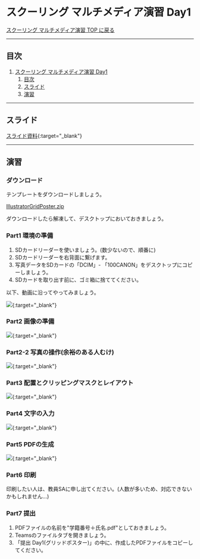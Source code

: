# スクーリング マルチメディア演習 Day1

[スクーリング マルチメディア演習 TOP に戻る](./index.md)

---

## 目次

1. [スクーリング マルチメディア演習 Day1](#スクーリング-マルチメディア演習-day1)
   1. [目次](#目次)
   2. [スライド](#スライド)
   3. [演習](#演習)

---

## スライド

[スライド資料](./SMS_day1slide.pdf){:target="_blank"}

---
## 演習
### ダウンロード
テンプレートをダウンロードしましょう。

[IllustratorGridPoster.zip](src/IllustratorGridPoster.zip)

ダウンロードしたら解凍して、デスクトップにおいておきましょう。

### Part1 環境の準備
1. SDカードリーダーを使いましょう。(数少ないので、順番に)
2. SDカードリーダーを右背面に繋げます。
3. 写真データをSDカードの「DCIM」- 「100CANON」をデスクトップにコピーしましょう。
4. SDカードを取り出す前に、ゴミ箱に捨ててください。

以下、動画に沿ってやってみましょう。

[![](https://img.youtube.com/vi/lrjKPs1EH3Q/0.jpg)](https://www.youtube.com/watch?v=lrjKPs1EH3Q){:target="_blank"}

### Part2 画像の準備
[![](https://img.youtube.com/vi/AGxqpeX3OcE/0.jpg)](https://www.youtube.com/watch?v=AGxqpeX3OcE){:target="_blank"}

### Part2-2 写真の操作(余裕のある人むけ)
[![](https://img.youtube.com/vi/qIZwmtVqenY/0.jpg)](https://www.youtube.com/watch?v=qIZwmtVqenY){:target="_blank"}

### Part3 配置とクリッピングマスクとレイアウト
[![](https://img.youtube.com/vi/_0quQB5dDtQ/0.jpg)](https://www.youtube.com/watch?v=_0quQB5dDtQ){:target="_blank"}

### Part4 文字の入力
[![](https://img.youtube.com/vi/qtHH3LLQtV0/0.jpg)](https://www.youtube.com/watch?v=qtHH3LLQtV0){:target="_blank"}
 
### Part5 PDFの生成
[![](https://img.youtube.com/vi/UTZy6SbEUlc/0.jpg)](https://www.youtube.com/watch?v=UTZy6SbEUlc){:target="_blank"}

### Part6 印刷
印刷したい人は、教員SAに申し出てください。(人数が多いため、対応できないかもしれません...)

### Part7 提出
1. PDFファイルの名前を"学籍番号＋氏名.pdf"としておきましょう。
2. Teamsのファイルタブを開きましょう。
3. 「提出 Day1(グリッドポスター)」の中に、作成したPDFファイルをコピーしてください。
